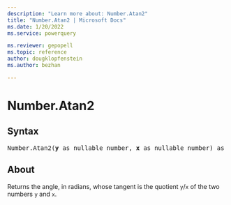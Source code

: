 ```yaml
---
description: "Learn more about: Number.Atan2"
title: "Number.Atan2 | Microsoft Docs"
ms.date: 1/20/2022
ms.service: powerquery

ms.reviewer: gepopell
ms.topic: reference
author: dougklopfenstein
ms.author: bezhan

---
```

# Number.Atan2

## Syntax

<pre>
Number.Atan2(<b>y</b> as nullable number, <b>x</b> as nullable number) as nullable number
</pre>
  
## About

Returns the angle, in radians, whose tangent is the quotient `y`/`x` of the two numbers `y` and `x`.
